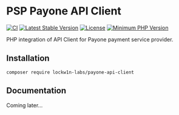 # PSP Payone API Client
[![CI](https://github.com/lockw1n-labs/payone-api-client/actions/workflows/ci.yml/badge.svg)](https://github.com/lockw1n-labs/payone-api-client/actions/workflows/ci.yml)
[![Latest Stable Version](https://poser.pugx.org/lockw1n-labs/payone-api-client/v/stable.svg)](https://packagist.org/packages/lockw1n-labs/payone-api-client)
[![License](https://img.shields.io/github/license/lockw1n-labs/payone-api-client.svg?b=master)](https://github.com/lockw1n-labs/payone-api-client)
[![Minimum PHP Version](https://img.shields.io/badge/php-%3E%3D%208.1-8892BF.svg)](https://php.net/)

PHP integration of API Client for Payone payment service provider.

## Installation
```
composer require lockw1n-labs/payone-api-client
```
## Documentation
Coming later...
